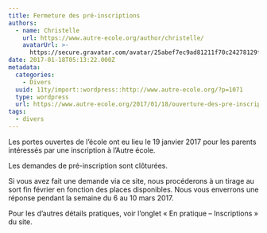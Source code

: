 ```yaml
---
title: Fermeture des pré-inscriptions
authors:
  - name: Christelle
    url: https://www.autre-ecole.org/author/christelle/
    avatarUrl: >-
      https://secure.gravatar.com/avatar/25abef7ec9ad81211f70c24278129fd2?s=96&d=mm&r=g
date: 2017-01-18T05:13:22.000Z
metadata:
  categories:
    - Divers
  uuid: 11ty/import::wordpress::http://www.autre-ecole.org/?p=1071
  type: wordpress
  url: https://www.autre-ecole.org/2017/01/18/ouverture-des-pre-inscriptions/
tags:
  - divers
---
```

Les portes ouvertes de l’école ont eu lieu le 19 janvier 2017 pour les parents intéressés par une inscription à l’Autre école.

Les demandes de pré-inscription sont clôturées.

Si vous avez fait une demande via ce site, nous procéderons à un tirage au sort fin février en fonction des places disponibles. Nous vous enverrons une réponse pendant la semaine du 6 au 10 mars 2017.

Pour les d’autres détails pratiques, voir l’onglet « En pratique – Inscriptions » du site.